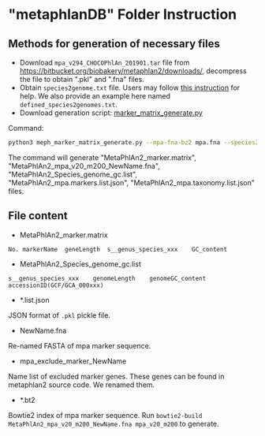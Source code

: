 # "metaphlanDB" Folder Instruction

## Methods for generation of necessary files

+ Download `mpa_v294_CHOCOPhlAn_201901.tar` file from <https://bitbucket.org/biobakery/metaphlan2/downloads/>, decompress the file to obtain ".pkl" and ".fna" files.
+ Obtain `species2genome.txt` file. Users may follow [this instruction](https://github.com/BGI-flexlab/SOAPMetaS/blob/dev_maple/utils/Species2genome_txt_generation.md) for help. We also provide an example here named `defined_species2genomes.txt`.
+ Download generation script: [marker\_matrix\_generate.py](https://github.com/BGI-flexlab/SOAPMetaS/blob/dev_maple/utils/MetaPhlAn2_marker_matrix_generate.py)

Command:

```Bash
python3 meph_marker_matrix_generate.py --mpa-fna-bz2 mpa.fna --species2genome defined_species2genomes.txt --mpa-pickle mpa.pkl
```

The command will generate "MetaPhlAn2\_marker.matrix", "MetaPhlAn2\_mpa\_v20\_m200\_NewName.fna", "MetaPhlAn2\_Species\_genome\_gc.list", "MetaPhlAn2\_mpa.markers.list.json", "MetaPhlAn2\_mpa.taxonomy.list.json" files.

## File content

+ MetaPhlAn2\_marker.matrix

```Text
No.	markerName	geneLength	s__genus_species_xxx	GC_content
```

+ MetaPhlAn2\_Species\_genome\_gc.list

```Text
s__genus_species_xxx	genomeLength	genomeGC_content	accessionID(GCF/GCA_000xxx)
```

+ \*.list.json

JSON format of `.pkl` pickle file.

+ NewName.fna

Re-named FASTA of mpa marker sequence.

+ mpa\_exclude\_marker\_NewName

Name list of excluded marker genes. These genes can be found in metaphlan2 source code. We renamed them.

+ \*.bt2

Bowtie2 index of mpa marker sequence. Run `bowtie2-build MetaPhlAn2_mpa_v20_m200_NewName.fna mpa_v20_m200` to generate.

